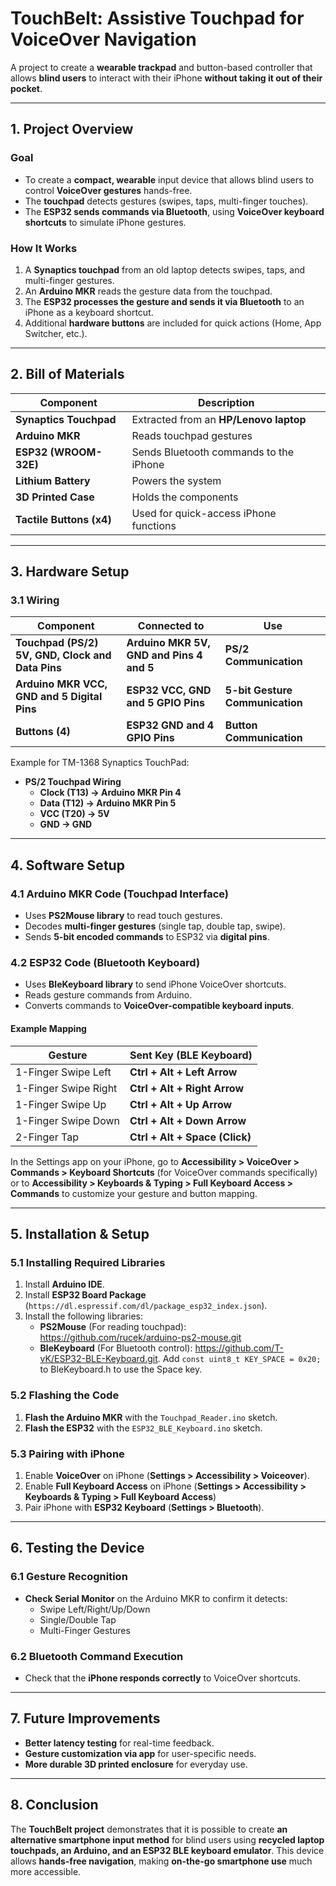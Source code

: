 # TouchBelt: Assistive Touchpad for VoiceOver Navigation

A project to create a **wearable trackpad** and button-based controller that allows **blind users** to interact with their iPhone **without taking it out of their pocket**.

---

## 1. Project Overview

### Goal
- To create a **compact, wearable** input device that allows blind users to control **VoiceOver gestures** hands-free.
- The **touchpad** detects gestures (swipes, taps, multi-finger touches).
- The **ESP32 sends commands via Bluetooth**, using **VoiceOver keyboard shortcuts** to simulate iPhone gestures.

### How It Works
1. A **Synaptics touchpad** from an old laptop detects swipes, taps, and multi-finger gestures.
2. An **Arduino MKR** reads the gesture data from the touchpad.
3. The **ESP32 processes the gesture and sends it via Bluetooth** to an iPhone as a keyboard shortcut.
4. Additional **hardware buttons** are included for quick actions (Home, App Switcher, etc.).

---

## 2. Bill of Materials

| Component               | Description                                      |
|-------------------------|--------------------------------------------------|
| **Synaptics Touchpad**  | Extracted from an **HP/Lenovo laptop**          |
| **Arduino MKR**         | Reads touchpad gestures                         |
| **ESP32 (WROOM-32E)**  | Sends Bluetooth commands to the iPhone          |
| **Lithium Battery** | Powers the system                         |
| **3D Printed Case**     | Holds the components                            |
| **Tactile Buttons (x4)** | Used for quick-access iPhone functions         |

---

## 3. Hardware Setup

### 3.1 Wiring

| Component  | Connected to | Use |
|------------|-------------|------------|
| **Touchpad (PS/2) 5V, GND, Clock and Data Pins** | **Arduino MKR 5V, GND and Pins 4 and 5** | **PS/2 Communication** |
| **Arduino MKR VCC, GND and 5 Digital Pins** | **ESP32 VCC, GND and 5 GPIO Pins** | **5-bit Gesture Communication** |
| **Buttons (4)** | **ESP32 GND and 4 GPIO Pins** | **Button Communication**

Example for TM-1368 Synaptics TouchPad:
- **PS/2 Touchpad Wiring**
  - **Clock (T13) → Arduino MKR Pin 4**
  - **Data (T12) → Arduino MKR Pin 5**
  - **VCC (T20) → 5V**
  - **GND → GND**

---

## 4. Software Setup

### 4.1 Arduino MKR Code (Touchpad Interface)
- Uses **PS2Mouse library** to read touch gestures.
- Decodes **multi-finger gestures** (single tap, double tap, swipe).
- Sends **5-bit encoded commands** to ESP32 via **digital pins**.

### 4.2 ESP32 Code (Bluetooth Keyboard)
- Uses **BleKeyboard library** to send iPhone VoiceOver shortcuts.
- Reads gesture commands from Arduino.
- Converts commands to **VoiceOver-compatible keyboard inputs**.

#### Example Mapping

| Gesture  | Sent Key (BLE Keyboard) |
|----------|-------------------------|
| 1-Finger Swipe Left  | **Ctrl + Alt + Left Arrow** |
| 1-Finger Swipe Right | **Ctrl + Alt + Right Arrow** |
| 1-Finger Swipe Up    | **Ctrl + Alt + Up Arrow** |
| 1-Finger Swipe Down  | **Ctrl + Alt + Down Arrow** |
| 2-Finger Tap        | **Ctrl + Alt + Space (Click)** |

In the Settings app on your iPhone, go to **Accessibility > VoiceOver > Commands > Keyboard Shortcuts** (for VoiceOver commands specifically) or to **Accessibility > Keyboards & Typing > Full Keyboard Access > Commands** to customize your gesture and button mapping.

---

## 5. Installation & Setup

### 5.1 Installing Required Libraries
1. Install **Arduino IDE**.
2. Install **ESP32 Board Package** (`https://dl.espressif.com/dl/package_esp32_index.json`).
3. Install the following libraries:
   - **PS2Mouse** (For reading touchpad): https://github.com/rucek/arduino-ps2-mouse.git
   - **BleKeyboard** (For Bluetooth control): https://github.com/T-vK/ESP32-BLE-Keyboard.git. Add `const uint8_t KEY_SPACE = 0x20;` to BleKeyboard.h to use the Space key.

### 5.2 Flashing the Code
1. **Flash the Arduino MKR** with the `Touchpad_Reader.ino` sketch.
2. **Flash the ESP32** with the `ESP32_BLE_Keyboard.ino` sketch.

### 5.3 Pairing with iPhone
1. Enable **VoiceOver** on iPhone (**Settings > Accessibility > Voiceover**).
2. Enable **Full Keyboard Access** on iPhone (**Settings > Accessibility > Keyboards & Typing > Full Keyboard Access**)
4. Pair iPhone with **ESP32 Keyboard** (**Settings > Bluetooth**).

---

## 6. Testing the Device

### 6.1 Gesture Recognition
- **Check Serial Monitor** on the Arduino MKR to confirm it detects:
  - Swipe Left/Right/Up/Down
  - Single/Double Tap
  - Multi-Finger Gestures

### 6.2 Bluetooth Command Execution
- Check that the **iPhone responds correctly** to VoiceOver shortcuts.

---

## 7. Future Improvements
- **Better latency testing** for real-time feedback.  
- **Gesture customization via app** for user-specific needs.  
- **More durable 3D printed enclosure** for everyday use.  

---

## 8. Conclusion

The **TouchBelt project** demonstrates that it is possible to create **an alternative smartphone input method** for blind users using **recycled laptop touchpads, an Arduino, and an ESP32 BLE keyboard emulator**. This device allows **hands-free navigation**, making **on-the-go smartphone use** much more accessible.
